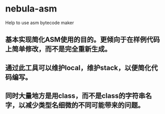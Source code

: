 # nebula-asm
Help to use asm bytecode maker
## 基本实现简化ASM使用的目的。更倾向于在样例代码上简单修改，而不是完全重新生成。
## 通过此工具可以维护local，维护stack，以便简化代码编写。
## 同时大量地方是用class，而不是class的字符串名字，以减少类型名细微的不同可能带来的问题。
